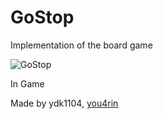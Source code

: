 # GoStop

Implementation of the board game

![GoStop](https://user-images.githubusercontent.com/51282861/71545270-a9f9a980-29cc-11ea-9e9e-e213ebf40531.png)

In Game

Made by ydk1104, [you4rin](https://github.com/you4rin)

